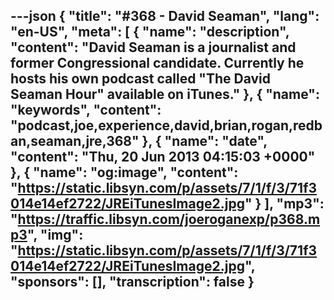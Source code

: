 ---json
{
  "title": "#368 - David Seaman",
  "lang": "en-US",
  "meta": [
    {
      "name": "description",
      "content": "David Seaman is a journalist and former Congressional candidate. Currently he hosts his own podcast called \"The David Seaman Hour\" available on iTunes."
    },
    {
      "name": "keywords",
      "content": "podcast,joe,experience,david,brian,rogan,redban,seaman,jre,368"
    },
    {
      "name": "date",
      "content": "Thu, 20 Jun 2013 04:15:03 +0000"
    },
    {
      "name": "og:image",
      "content": "https://static.libsyn.com/p/assets/7/1/f/3/71f3014e14ef2722/JREiTunesImage2.jpg"
    }
  ],
  "mp3": "https://traffic.libsyn.com/joeroganexp/p368.mp3",
  "img": "https://static.libsyn.com/p/assets/7/1/f/3/71f3014e14ef2722/JREiTunesImage2.jpg",
  "sponsors": [],
  "transcription": false
}
---
<episode-header />

<timemark seconds="0" />

<transcribe-call-to-action />

<episode-footer />